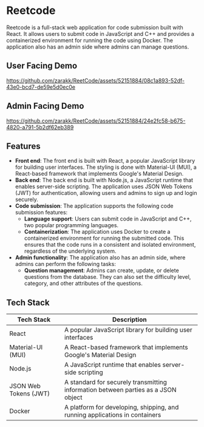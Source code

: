 # Reetcode

Reetcode is a full-stack web application for code submission built with React. It allows users to submit code in JavaScript and C++ and provides a containerized environment for running the code using Docker. The application also has an admin side where admins can manage questions.

## User Facing Demo

https://github.com/zarakk/ReetCode/assets/52151884/08c1a893-52df-43e0-bcd7-de59e5d0ec0e

## Admin Facing Demo

https://github.com/zarakk/ReetCode/assets/52151884/24e2fc58-b675-4820-a791-5b2df62eb389

## Features

- **Front end**: The front end is built with React, a popular JavaScript library for building user interfaces. The styling is done with Material-UI (MUI), a React-based framework that implements Google's Material Design.
- **Back end**: The back end is built with Node.js, a JavaScript runtime that enables server-side scripting. The application uses JSON Web Tokens (JWT) for authentication, allowing users and admins to sign up and login securely.
- **Code submission**: The application supports the following code submission features:
  - **Language support**: Users can submit code in JavaScript and C++, two popular programming languages.
  - **Containerization**: The application uses Docker to create a containerized environment for running the submitted code. This ensures that the code runs in a consistent and isolated environment, regardless of the underlying system.
- **Admin functionality**: The application also has an admin side, where admins can perform the following tasks:
  - **Question management**: Admins can create, update, or delete questions from the database. They can also set the difficulty level, category, and other attributes of the questions.

## Tech Stack

| Tech Stack | Description |
| --- | --- |
| React | A popular JavaScript library for building user interfaces |
| Material-UI (MUI) | A React-based framework that implements Google's Material Design |
| Node.js | A JavaScript runtime that enables server-side scripting |
| JSON Web Tokens (JWT) | A standard for securely transmitting information between parties as a JSON object |
| Docker | A platform for developing, shipping, and running applications in containers |
